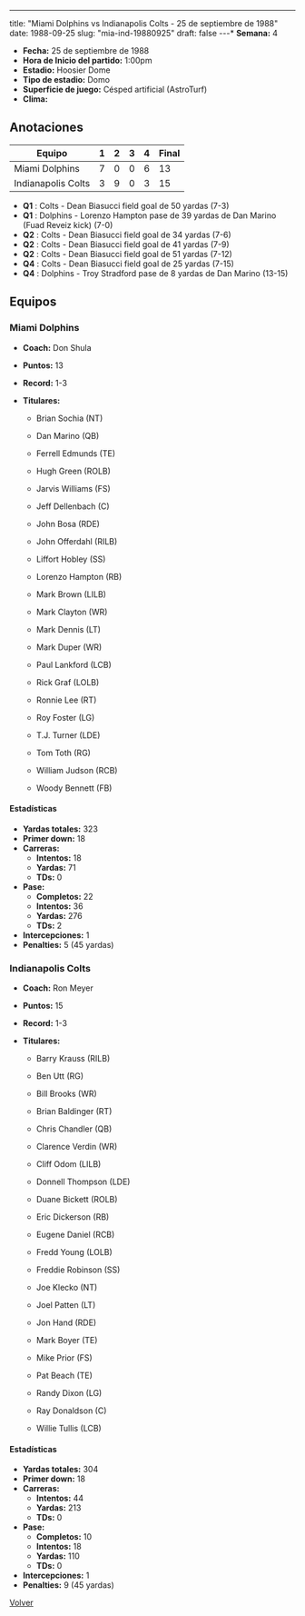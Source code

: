 ---
title: "Miami Dolphins vs Indianapolis Colts - 25 de septiembre de 1988"
date: 1988-09-25
slug: "mia-ind-19880925"
draft: false
---* **Semana:** 4
* **Fecha:** 25 de septiembre de 1988
* **Hora de Inicio del partido:** 1:00pm
* **Estadio:** Hoosier Dome
* **Tipo de estadio:** Domo
* **Superficie de juego:** Césped artificial (AstroTurf)
* **Clima:** 




## Anotaciones
| Equipo | 1 | 2 | 3 | 4 | Final |
|--------|---|---|---|---|-------|
| Miami Dolphins  | 7 | 0 | 0 | 6  | 13 |
| Indianapolis Colts  | 3 | 9 | 0 | 3  | 15 |
* **Q1** : Colts - Dean Biasucci field goal de 50 yardas (7-3)
* **Q1** : Dolphins - Lorenzo Hampton pase de 39 yardas de Dan Marino (Fuad Reveiz kick) (7-0)
* **Q2** : Colts - Dean Biasucci field goal de 34 yardas (7-6)
* **Q2** : Colts - Dean Biasucci field goal de 41 yardas (7-9)
* **Q2** : Colts - Dean Biasucci field goal de 51 yardas (7-12)
* **Q4** : Colts - Dean Biasucci field goal de 25 yardas (7-15)
* **Q4** : Dolphins - Troy Stradford pase de 8 yardas de Dan Marino (13-15)


## Equipos


### Miami Dolphins
* **Coach:** Don Shula
* **Puntos:** 13
* **Record:** 1-3
* **Titulares:** 

  * Brian Sochia (NT) 

  * Dan Marino (QB) 

  * Ferrell Edmunds (TE) 

  * Hugh Green (ROLB) 

  * Jarvis Williams (FS) 

  * Jeff Dellenbach (C) 

  * John Bosa (RDE) 

  * John Offerdahl (RILB) 

  * Liffort Hobley (SS) 

  * Lorenzo Hampton (RB) 

  * Mark Brown (LILB) 

  * Mark Clayton (WR) 

  * Mark Dennis (LT) 

  * Mark Duper (WR) 

  * Paul Lankford (LCB) 

  * Rick Graf (LOLB) 

  * Ronnie Lee (RT) 

  * Roy Foster (LG) 

  * T.J. Turner (LDE) 

  * Tom Toth (RG) 

  * William Judson (RCB) 

  * Woody Bennett (FB) 

#### Estadísticas
* **Yardas totales:** 323
* **Primer down:** 18
* **Carreras:**
  * **Intentos:** 18
  * **Yardas:** 71
  * **TDs:** 0
* **Pase:**
  * **Completos:** 22
  * **Intentos:** 36
  * **Yardas:** 276
  * **TDs:** 2
* **Intercepciones:** 1
* **Penalties:** 5 (45 yardas)

### Indianapolis Colts
* **Coach:** Ron Meyer
* **Puntos:** 15
* **Record:** 1-3
* **Titulares:** 

  * Barry Krauss (RILB) 

  * Ben Utt (RG) 

  * Bill Brooks (WR) 

  * Brian Baldinger (RT) 

  * Chris Chandler (QB) 

  * Clarence Verdin (WR) 

  * Cliff Odom (LILB) 

  * Donnell Thompson (LDE) 

  * Duane Bickett (ROLB) 

  * Eric Dickerson (RB) 

  * Eugene Daniel (RCB) 

  * Fredd Young (LOLB) 

  * Freddie Robinson (SS) 

  * Joe Klecko (NT) 

  * Joel Patten (LT) 

  * Jon Hand (RDE) 

  * Mark Boyer (TE) 

  * Mike Prior (FS) 

  * Pat Beach (TE) 

  * Randy Dixon (LG) 

  * Ray Donaldson (C) 

  * Willie Tullis (LCB) 

#### Estadísticas
* **Yardas totales:** 304
* **Primer down:** 18
* **Carreras:**
  * **Intentos:** 44
  * **Yardas:** 213
  * **TDs:** 0
* **Pase:**
  * **Completos:** 10
  * **Intentos:** 18
  * **Yardas:** 110
  * **TDs:** 0
* **Intercepciones:** 1
* **Penalties:** 9 (45 yardas)


[Volver](/historia/1988)
